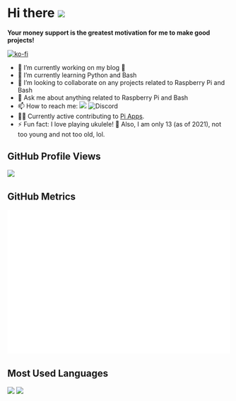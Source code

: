 # Hi there <a href="https://github.com/cycool29/cycool29"><img src="https://media.giphy.com/media/hvRJCLFzcasrR4ia7z/giphy.gif" width="25px"></a> 


**Your money support is the greatest motivation for me to make good projects!**

[![ko-fi](https://ko-fi.com/img/githubbutton_sm.svg)](https://ko-fi.com/cycool29)

- 🔭  I’m currently working on my blog 📝
- 🌱  I’m currently learning Python and Bash
- 👯 I’m looking to collaborate on any projects related to Raspberry Pi and Bash
- 💬  Ask me about anything related to Raspberry Pi and Bash
- 📫  How to reach me: [<img src="https://img.shields.io/static/v1?label=Gmail&message=cycool29@gmail.com&color=success&logo=gmail">](mailto:cycool29@gmail.com) ![Discord](https://img.shields.io/static/v1?label=Discord&message=cycool29%20%239961&color=success&logo=discord)
- 👨‍💻  Currently active contributing to [Pi Apps](https://github.com/Botspot/pi-apps).
- ⚡ Fun fact:  I love playing ukulele! 🎸 Also, I am only 13 (as of 2021), not too young and not too old, lol.


## GitHub Profile Views
[<img src="https://img.shields.io/badge/cycool29's GitHub Profile%20Views-216-success" height="50"/>](https://github.com/cycool29)


## GitHub Metrics 

![GitHub Metrics](https://github.com/cycool29/cycool29/blob/main/github-metrics.svg)

## Most Used Languages
[<img src="https://github-readme-stats.vercel.app/api/top-langs/?username=cycool29&exclude_repo=cycool29,cycool29.github.io,fsnotifier-pycharm-rpi,hacker-theme-linux,hacker-theme-geany&title_color=00ff00&text_color=00ff00&icon_color=00ff00&border_color=00ff00&bg_color=000000">](https://github.com/cycool29) ![](https://bit.ly/cycool29-profile)

